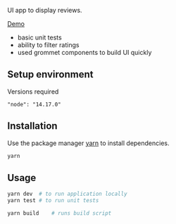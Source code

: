 UI app to display reviews.

[Demo](https://quirky-tereshkova-5a545a.netlify.app/) 

- basic unit tests
- ability to filter ratings
- used grommet components to build UI quickly


## Setup environment

Versions required
```
"node": "14.17.0"
```


## Installation

Use the package manager [yarn](https://yarnpkg.com/) to install dependencies.

```bash
yarn
```

## Usage

```bash
yarn dev  # to run application locally
yarn test # to run unit tests

yarn build    # runs build script 
```
